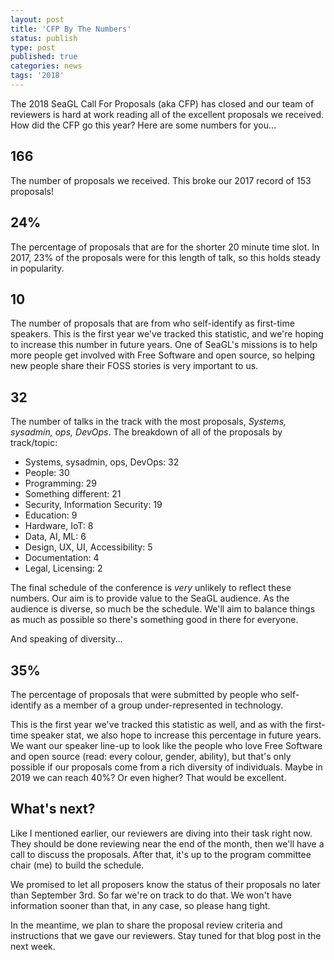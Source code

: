```yaml
---
layout: post
title: 'CFP By The Numbers'
status: publish
type: post
published: true
categories: news
tags: '2018'
---
```


The 2018 SeaGL Call For Proposals (aka CFP) has closed and our team of reviewers is hard at work reading all of the excellent proposals we received. How did the CFP go this year? Here are some numbers for you…

## 166

The number of proposals we received. This broke our 2017 record of 153 proposals!

## 24%

The percentage of proposals that are for the shorter 20 minute time slot. In 2017, 23% of the proposals were for this length of talk, so this holds steady in popularity.

## 10

The number of proposals that are from who self-identify as first-time speakers. This is the first year we've tracked this statistic, and we're hoping to increase this number in future years. One of SeaGL's missions is to help more people get involved with Free Software and open source, so helping new people share their FOSS stories is very important to us.

## 32

The number of talks in the track with the most proposals, _Systems, sysadmin, ops, DevOps_. The breakdown of all of the proposals by track/topic:

* Systems, sysadmin, ops, DevOps: 32
* People: 30
* Programming: 29
* Something different: 21
* Security, Information Security: 19
* Education: 9
* Hardware, IoT: 8
* Data, AI, ML: 6
* Design, UX, UI, Accessibility: 5
* Documentation: 4
* Legal, Licensing: 2

The final schedule of the conference is _very_ unlikely to reflect these numbers. Our aim is to provide value to the SeaGL audience. As the audience is diverse, so much be the schedule. We'll aim to balance things as much as possible so there's something good in there for everyone.

And speaking of diversity…

## 35%

The percentage of proposals that were submitted by people who self-identify as a member of a group under-represented in technology.

This is the first year we've tracked this statistic as well, and as with the first-time speaker stat, we also hope to increase this percentage in future years. We want our speaker line-up to look like the people who love Free Software and open source (read: every colour, gender, ability), but that's only possible if our proposals come from a rich diversity of individuals. Maybe in 2019 we can reach 40%? Or even higher? That would be excellent.

## What's next?

Like I mentioned earlier, our reviewers are diving into their task right now. They should be done reviewing near the end of the month, then we'll have a call to discuss the proposals. After that, it's up to the program committee chair (me) to build the schedule.

We promised to let all proposers know the status of their proposals no later than September 3rd. So far we're on track to do that. We won't have information sooner than that, in any case, so please hang tight.

In the meantime, we plan to share the proposal review criteria and instructions that we gave our reviewers. Stay tuned for that blog post in the next week.
